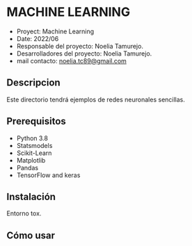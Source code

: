 # MACHINE LEARNING
- Proyect: Machine Learning
- Date: 2022/06
- Responsable del proyecto: Noelia Tamurejo.
- Desarrolladores del proyecto: Noelia Tamurejo.
- mail contacto: noelia.tc89@gmail.com

## Descripcion
Este directorio tendrá ejemplos de redes neuronales sencillas.

## Prerequisitos

   - Python 3.8
   - Statsmodels
   - Scikit-Learn
   - Matplotlib
   - Pandas
   - TensorFlow and keras

## Instalación
Entorno tox.
    
## Cómo usar


